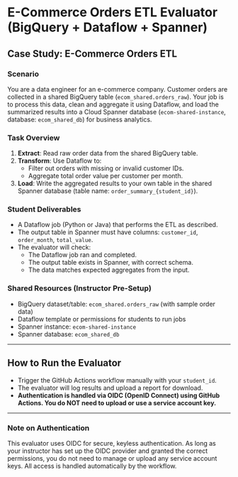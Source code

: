 # E-Commerce Orders ETL Evaluator (BigQuery + Dataflow + Spanner)

## Case Study: E-Commerce Orders ETL

### Scenario
You are a data engineer for an e-commerce company. Customer orders are collected in a shared BigQuery table (`ecom_shared.orders_raw`). Your job is to process this data, clean and aggregate it using Dataflow, and load the summarized results into a Cloud Spanner database (`ecom-shared-instance`, database: `ecom_shared_db`) for business analytics.

### Task Overview
1. **Extract**: Read raw order data from the shared BigQuery table.
2. **Transform**: Use Dataflow to:
   - Filter out orders with missing or invalid customer IDs.
   - Aggregate total order value per customer per month.
3. **Load**: Write the aggregated results to your own table in the shared Spanner database (table name: `order_summary_{student_id}`).

### Student Deliverables
- A Dataflow job (Python or Java) that performs the ETL as described.
- The output table in Spanner must have columns: `customer_id`, `order_month`, `total_value`.
- The evaluator will check:
  - The Dataflow job ran and completed.
  - The output table exists in Spanner, with correct schema.
  - The data matches expected aggregates from the input.

### Shared Resources (Instructor Pre-Setup)
- BigQuery dataset/table: `ecom_shared.orders_raw` (with sample order data)
- Dataflow template or permissions for students to run jobs
- Spanner instance: `ecom-shared-instance`
- Spanner database: `ecom_shared_db`

---

## How to Run the Evaluator
- Trigger the GitHub Actions workflow manually with your `student_id`.
- The evaluator will log results and upload a report for download.
- **Authentication is handled via OIDC (OpenID Connect) using GitHub Actions. You do NOT need to upload or use a service account key.**

---

### Note on Authentication
This evaluator uses OIDC for secure, keyless authentication. As long as your instructor has set up the OIDC provider and granted the correct permissions, you do not need to manage or upload any service account keys. All access is handled automatically by the workflow.
